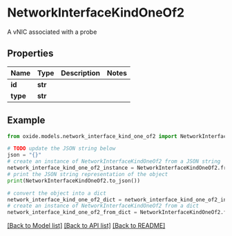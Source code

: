# NetworkInterfaceKindOneOf2

A vNIC associated with a probe

## Properties

Name | Type | Description | Notes
------------ | ------------- | ------------- | -------------
**id** | **str** |  | 
**type** | **str** |  | 

## Example

```python
from oxide.models.network_interface_kind_one_of2 import NetworkInterfaceKindOneOf2

# TODO update the JSON string below
json = "{}"
# create an instance of NetworkInterfaceKindOneOf2 from a JSON string
network_interface_kind_one_of2_instance = NetworkInterfaceKindOneOf2.from_json(json)
# print the JSON string representation of the object
print(NetworkInterfaceKindOneOf2.to_json())

# convert the object into a dict
network_interface_kind_one_of2_dict = network_interface_kind_one_of2_instance.to_dict()
# create an instance of NetworkInterfaceKindOneOf2 from a dict
network_interface_kind_one_of2_from_dict = NetworkInterfaceKindOneOf2.from_dict(network_interface_kind_one_of2_dict)
```
[[Back to Model list]](../README.md#documentation-for-models) [[Back to API list]](../README.md#documentation-for-api-endpoints) [[Back to README]](../README.md)


